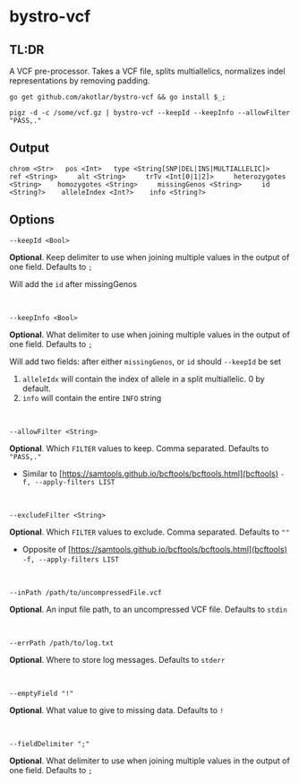 # bystro-vcf

## TL:DR

A VCF pre-processor. Takes a VCF file, splits multiallelics, normalizes indel representations by removing padding. 

```shell
go get github.com/akotlar/bystro-vcf && go install $_;

pigz -d -c /some/vcf.gz | bystro-vcf --keepId --keepInfo --allowFilter "PASS,."
```

## Output
```tsv
chrom <Str>   pos <Int>   type <String[SNP|DEL|INS|MULTIALLELIC]>     ref <String>     alt <String>     trTv <Int[0|1|2]>     heterozygotes <String>    homozygotes <String>     missingGenos <String>     id <String?>    alleleIndex <Int?>    info <String?>
```

## Options

```shell
--keepId <Bool>
```
**Optional**. Keep delimiter to use when joining multiple values in the output of one field. Defaults to `;`

Will add the `id` after missingGenos

<br/>

```shell
--keepInfo <Bool>
```

**Optional**. What delimiter to use when joining multiple values in the output of one field. Defaults to `;`

Will add two fields: after either `missingGenos`, or `id` should `--keepId` be set
  1. `alleleIdx` will contain the index of allele in a split multiallelic. 0 by default.
  2. `info` will contain the entire `INFO` string

<br/>


```shell
--allowFilter <String>
```

**Optional**. Which `FILTER` values to keep. Comma separated. Defaults to `"PASS,."`
- Similar to [https://samtools.github.io/bcftools/bcftools.html](bcftools) `-f, --apply-filters LIST`

<br/>

```shell
--excludeFilter <String>
```

**Optional**. Which `FILTER` values to exclude. Comma separated. Defaults to `""`
- Opposite of [https://samtools.github.io/bcftools/bcftools.html](bcftools) `-f, --apply-filters LIST`

<br/>

```shell
--inPath /path/to/uncompressedFile.vcf
```

**Optional**. An input file path, to an uncompressed VCF file. Defaults to `stdin`

<br/>

```shell
--errPath /path/to/log.txt
```

**Optional**. Where to store log messages. Defaults to `stderr`

<br/>

```shell
--emptyField "!"
```
**Optional**. What value to give to missing data. Defaults to `!`

<br/>

```shell
--fieldDelimiter ";"
```
**Optional**. What delimiter to use when joining multiple values in the output of one field. Defaults to `;`
